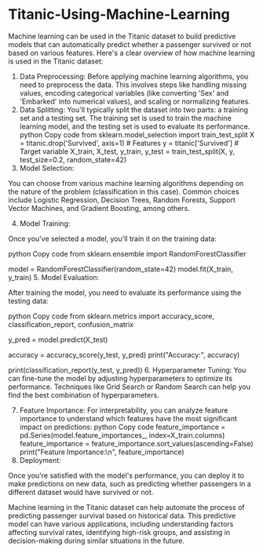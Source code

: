 # Titanic-Using-Machine-Learning
Machine learning can be used in the Titanic dataset to build predictive models that can automatically predict whether a passenger survived or not based on various features. Here's a clear overview of how machine learning is used in the Titanic dataset:
1. Data Preprocessing:
Before applying machine learning algorithms, you need to preprocess the data. This involves steps like handling missing values, encoding categorical variables (like converting 'Sex' and 'Embarked' into numerical values), and scaling or normalizing features.
2. Data Splitting:
You'll typically split the dataset into two parts: a training set and a testing set. The training set is used to train the machine learning model, and the testing set is used to evaluate its performance.
python
Copy code
from sklearn.model_selection import train_test_split
X = titanic.drop('Survived', axis=1)  # Features
y = titanic['Survived']  # Target variable
X_train, X_test, y_train, y_test = train_test_split(X, y, test_size=0.2, random_state=42)
3. Model Selection:

You can choose from various machine learning algorithms depending on the nature of the problem (classification in this case). Common choices include Logistic Regression, Decision Trees, Random Forests, Support Vector Machines, and Gradient Boosting, among others.

4. Model Training:

Once you've selected a model, you'll train it on the training data:

python
Copy code
from sklearn.ensemble import RandomForestClassifier

model = RandomForestClassifier(random_state=42)
model.fit(X_train, y_train)
5. Model Evaluation:

After training the model, you need to evaluate its performance using the testing data:

python
Copy code
from sklearn.metrics import accuracy_score, classification_report, confusion_matrix

y_pred = model.predict(X_test)

accuracy = accuracy_score(y_test, y_pred)
print("Accuracy:", accuracy)

print(classification_report(y_test, y_pred))
6. Hyperparameter Tuning:
You can fine-tune the model by adjusting hyperparameters to optimize its performance. Techniques like Grid Search or Random Search can help you find the best combination of hyperparameters.

7. Feature Importance:
For interpretability, you can analyze feature importance to understand which features have the most significant impact on predictions:
python
Copy code
feature_importance = pd.Series(model.feature_importances_, index=X_train.columns)
feature_importance = feature_importance.sort_values(ascending=False)
print("Feature Importance:\n", feature_importance)
8. Deployment:

Once you're satisfied with the model's performance, you can deploy it to make predictions on new data, such as predicting whether passengers in a different dataset would have survived or not.

Machine learning in the Titanic dataset can help automate the process of predicting passenger survival based on historical data. This predictive model can have various applications, including understanding factors affecting survival rates, identifying high-risk groups, and assisting in decision-making during similar situations in the future.
